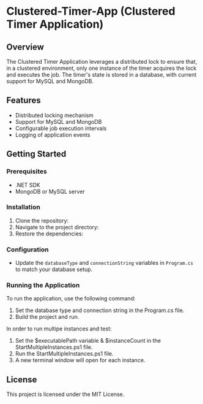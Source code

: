 # Clustered-Timer-App (Clustered Timer Application)

## Overview
The Clustered Timer Application leverages a distributed lock to ensure that, in a clustered environment, only one instance of the timer acquires the lock and executes the job. The timer's state is stored in a database, with current support for MySQL and MongoDB.

## Features
- Distributed locking mechanism
- Support for MySQL and MongoDB
- Configurable job execution intervals
- Logging of application events

## Getting Started

### Prerequisites
- .NET SDK
- MongoDB or MySQL server

### Installation
1. Clone the repository:
2. Navigate to the project directory:
3. Restore the dependencies:
### Configuration
- Update the `databaseType` and `connectionString` variables in `Program.cs` to match your database setup.

### Running the Application
To run the application, use the following command:
1. Set the database type and connection string in the Program.cs file.
2. Build the project and run.

In order to run multipe instances and test:
1. Set the $executablePath variable & $instanceCount in the StartMultipleInstances.ps1 file.
2. Run the StartMultipleInstances.ps1 file.			
3. A new terminal window will open for each instance.

## License
This project is licensed under the MIT License.
